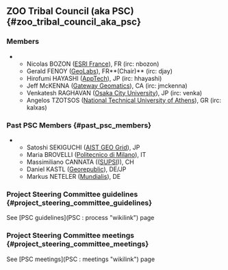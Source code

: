 ## ZOO Tribal Council (aka PSC) {#zoo_tribal_council_aka_psc}

### Members

-   -   Nicolas BOZON ([ESRI France](http://www.esrifrance.fr/)), FR
        (irc: nbozon)
    -   Gerald FENOY ([GeoLabs](http://www.geolabs.fr/)), FR**(Chair)**
        (irc: djay)
    -   Hirofumi HAYASHI ([AppTech](http://www.apptec.co.jp/)), JP (irc:
        hhayashi)
    -   Jeff McKENNA ([Gateway
        Geomatics](http://www.gatewaygeomatics.com/)), CA (irc:
        jmckenna)
    -   Venkatesh RAGHAVAN ([Osaka City
        University](http://www.osaka-cu.ac.jp/index-e.html)), JP (irc:
        venka)
    -   Angelos TZOTSOS ([National Technical University of
        Athens](http://users.ntua.gr/tzotsos/)), GR (irc: kalxas)

### Past PSC Members {#past_psc_members}

-   -   Satoshi SEKIGUCHI ([AIST GEO
        Grid](http://www.aist.go.jp/index_en.html)), JP
    -   Maria BROVELLI ([Politecnico di
        Milano](http://www.polimi.it//)), IT
    -   Massimiliano CANNATA (([SUPSI](http://www.ist.supsi.ch/))), CH
    -   Daniel KASTL ([Georepublic](http://georepublic.de)), DE/JP
    -   Markus NETELER ([Mundialis](http://www.mundialis.de/)), DE

### Project Steering Committee guidelines {#project_steering_committee_guidelines}

See [PSC guidelines](PSC : process "wikilink") page

### Project Steering Committee meetings {#project_steering_committee_meetings}

See [PSC meetings](PSC : meetings "wikilink") page

